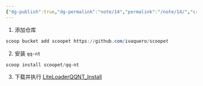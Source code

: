 ```yaml
---
{"dg-publish":true,"dg-permalink":"note/14","permalink":"/note/14/","created":"2024-06-20 05:37:10","updated":"2024-06-20 05:41:55"}
---
```


1. 添加仓库

```powershell
scoop bucket add scoopet https://github.com/ivaquero/scoopet
```

2. 安装 `qq-nt`

```powershell
scoop install scoopet/qq-nt
```

3. 下载并执行 [LiteLoaderQQNT_Install](https://github.com/Mzdyl/LiteLoaderQQNT_Install/releases/latest/download/install_windows.exe)